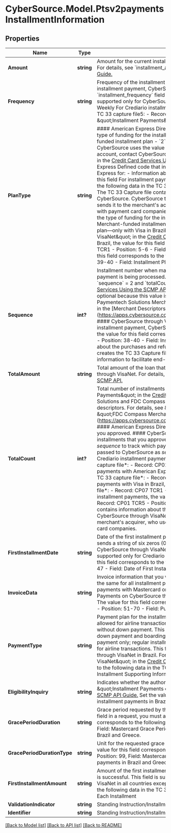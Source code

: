 # CyberSource.Model.Ptsv2paymentsInstallmentInformation
## Properties

Name | Type | Description | Notes
------------ | ------------- | ------------- | -------------
**Amount** | **string** | Amount for the current installment payment.  This field is supported only for CyberSource through VisaNet.  For details, see &#x60;installment_amount&#x60; field description in the [Credit Card Services Using the SCMP API Guide.](https://apps.cybersource.com/library/documentation/dev_guides/CC_Svcs_SCMP_API/html/)  | [optional] 
**Frequency** | **string** | Frequency of the installment payments. When you do not include this field in a request for a Crediario installment payment, CyberSource sends a space character to the processor.  For details, see &#x60;installment_frequency&#x60; field description in the [Credit Card Services Using the SCMP API Guide](https://apps.cybersource.com/library/documentation/dev_guides/CC_Svcs_SCMP_API/html/)  This field is supported only for CyberSource through VisaNet. Possible values: - &#x60;B&#x60;: Biweekly - &#x60;M&#x60;: Monthly - &#x60;W&#x60;: Weekly  For Crediario installment payments, the value for this field corresponds to the following data in the TC 33 capture file5: - Record: CP01 TCR9 - Position: 41 - Field: Installment Frequency  For details, see \&quot;Installment Payments\&quot; in the [Credit Card Services Using the SCMP API Guide](https://apps.cybersource.com/library/documentation/dev_guides/CC_Svcs_SCMP_API/html/)  | [optional] 
**PlanType** | **string** | #### American Express Direct, Cielo, and CyberSource Latin American Processing Flag that indicates the type of funding for the installment plan associated with the payment.  Possible values: - &#x60;1&#x60;: Merchant-funded installment plan - &#x60;2&#x60;: Issuer-funded installment plan If you do not include this field in the request, CyberSource uses the value in your CyberSource account.  To change the value in your CyberSource account, contact CyberSource Customer Service. For details, see &#x60;installment_plan_type&#x60; field description in the [Credit Card Services Using the SCMP API Guide](https://apps.cybersource.com/library/documentation/dev_guides/CC_Svcs_SCMP_API/html/)  #### CyberSource through VisaNet and American Express Defined code that indicates the type of installment plan for this transaction.  Contact American Express for: - Information about the kinds of installment plans that American Express provides - Values for this field  For installment payments with American Express in Brazil, the value for this field corresponds to the following data in the TC 33 capture file*: - Record: CP07 TCR3 - Position: 5-6 - Field: Plan Type  * The TC 33 Capture file contains information about the purchases and refunds that a merchant submits to CyberSource. CyberSource through VisaNet creates the TC 33 Capture file at the end of the day and sends it to the merchant&#39;s acquirer, who uses this information to facilitate end-of-day clearing processing with payment card companies.  #### CyberSource through VisaNet with Visa or Mastercard Flag indicating the type of funding for the installment plan associated with the payment. Possible values: - 1 or 01: Merchant-funded installment plan - 2 or 02: Issuer-funded installment plan - 43: Crediario installment plan—only with Visa in Brazil For details, see \&quot;Installment Payments on CyberSource through VisaNet\&quot; in the [Credit Card Services Using the SCMP API Guide](https://apps.cybersource.com/library/documentation/dev_guides/CC_Svcs_SCMP_API/html/)  For installment payments with Visa in Brazil, the value for this field corresponds to the following data in the TC 33 capture file5: - Record: CP07 TCR1 - Position: 5-6 - Field: Installment Type  For all other kinds of installment payments, the value for this field corresponds to the following data in the TC 33 capture file5: - Record: CP01 TCR5 - Position: 39-40 - Field: Installment Plan Type (Issuer or Merchant)  | [optional] 
**Sequence** | **int?** | Installment number when making payments in installments. Used along with &#x60;totalCount&#x60; to track which payment is being processed.  For example, the second of 5 payments would be passed to CyberSource as &#x60;sequence&#x60; &#x3D; 2 and &#x60;totalCount&#x60; &#x3D; 5.  For details, see \&quot;Installment Payments\&quot; in the [Credit Card Services Using the SCMP API Guide](https://apps.cybersource.com/library/documentation/dev_guides/CC_Svcs_SCMP_API/html/)  #### Chase Paymentech Solutions and FDC Compass This field is optional because this value is required in the merchant descriptors. For details, see \&quot;Chase Paymentech Solutions Merchant Descriptors\&quot; and \&quot;FDC Compass Merchant Descriptors\&quot; in the [Merchant Descriptors Using the SCMP API] (https://apps.cybersource.com/library/documentation/dev_guides/Merchant_Descriptors_SCMP_API/html/)  #### CyberSource through VisaNet When you do not include this field in a request for a Crediario installment payment, CyberSource sends a value of 0 to the processor.  For Crediario installment payments, the value for this field corresponds to the following data in the TC 33 capture file*: - Record: CP01 TCR9 - Position: 38-40 - Field: Installment Payment Number  * The TC 33 Capture file contains information about the purchases and refunds that a merchant submits to CyberSource. CyberSource through VisaNet creates the TC 33 Capture file at the end of the day and sends it to the merchant&#39;s acquirer, who uses this information to facilitate end-of-day clearing processing with payment card companies.  | [optional] 
**TotalAmount** | **string** | Total amount of the loan that is being paid in installments. This field is supported only for CyberSource through VisaNet.  For details, see \&quot;Installment Payments\&quot; in [Credit Card Services Using the SCMP API.](https://apps.cybersource.com/library/documentation/dev_guides/CC_Svcs_SCMP_API/html/)  | [optional] 
**TotalCount** | **int?** | Total number of installments when making payments in installments.  For details, see \&quot;Installment Payments\&quot; in the [Credit Card Services Using the SCMP API Guide.](https://apps.cybersource.com/library/documentation/dev_guides/CC_Svcs_SCMP_API/html/)  #### Chase Paymentech Solutions and FDC Compass This field is optional because this value is required in the merchant descriptors.  For details, see \&quot;Chase Paymentech Solutions Merchant Descriptors\&quot; and \&quot;FDC Compass Merchant Descriptors\&quot; in the [Merchant Descriptors Using the SCMP API.] (https://apps.cybersource.com/library/documentation/dev_guides/Merchant_Descriptors_SCMP_API/html/)  #### American Express Direct, Cielo, and Comercio Latino This value is the total number of installments you approved.  #### CyberSource Latin American Processing in Brazil This value is the total number of installments that you approved. The default is 1.  #### All Other Processors This value is used along with _sequence_ to track which payment is being processed.  For example, the second of 5 payments would be passed to CyberSource as _sequence_ &#x3D; 2 and _totalCount_ &#x3D; 5.  #### CyberSource through VisaNet For Crediario installment payments, the value for this field corresponds to the following data in the TC 33 capture file*: - Record: CP01 TCR9 - Position: 23-25 - Field: Number of Installments  For installment payments with American Express in Brazil, the value for this field corresponds to the following data in the TC 33 capture file*: - Record: CP07 TCR3 - Position: 7-8 - Field: Number of Installments  For installment payments with Visa in Brazil, the value for this field corresponds to the following data in the TC 33 capture file*: - Record: CP07 TCR1 - Position: 7-8 - Field: Number of Installments  For all other kinds of installment payments, the value for this field corresponds to the following data in the TC 33 capture file*: - Record: CP01 TCR5 - Position: 20-22 - Field: Installment Total Count  **Note** The TC 33 Capture file contains information about the purchases and refunds that a merchant submits to CyberSource. CyberSource through VisaNet creates the TC 33 Capture file at the end of the day and sends it to the merchant&#39;s acquirer, who uses this information to facilitate end-of-day clearing processing with payment card companies.  | [optional] 
**FirstInstallmentDate** | **string** | Date of the first installment payment. Format: YYMMDD. When you do not include this field, CyberSource sends a string of six zeros (000000) to the processor. For details, see \&quot;Installment Payments on CyberSource through VisaNet\&quot; in the [Credit Card Services Using the SCMP API Guide.](https://apps.cybersource.com/library/documentation/dev_guides/CC_Svcs_SCMP_API/html/)  This field is supported only for Crediario installment payments in Brazil on CyberSource through VisaNet.  The value for this field corresponds to the following data in the TC 33 capture file: - Record: CP01 TCR9 - Position: 42-47 - Field: Date of First Installment  | [optional] 
**InvoiceData** | **string** | Invoice information that you want to provide to the issuer. This value is similar to a tracking number and is the same for all installment payments for one purchase.  This field is supported only for installment payments with Mastercard on CyberSource through VisaNet in Brazil.  For details, see \&quot;Installment Payments on CyberSource through VisaNet\&quot; in the [Credit Card Services Using the SCMP API Guide.](https://apps.cybersource.com/library/documentation/dev_guides/CC_Svcs_SCMP_API/html/)  The value for this field corresponds to the following data in the TC 33 capture file5: - Record: CP07 TCR4 - Position: 51-70 - Field: Purchase Identification  | [optional] 
**PaymentType** | **string** | Payment plan for the installments.  Possible values: - 0 (default): Regular installment. This value is not allowed for airline transactions. - 1: Installment payment with down payment. - 2: Installment payment without down payment. This value is supported only for airline transactions. - 3: Installment payment; down payment and boarding fee will follow. This value is supported only for airline transactions. - 4: Down payment only; regular installment payment will follow. - 5: Boarding fee only. This value is supported only for airline transactions.  This field is supported only for installment payments with Visa on CyberSource through VisaNet in Brazil.  For details, see \&quot;Installment Payments on CyberSource through VisaNet\&quot; in the [Credit Card Services Using the SCMP API Guide.](https://apps.cybersource.com/library/documentation/dev_guides/CC_Svcs_SCMP_API/html/)  The value for this field corresponds to the following data in the TC 33 capture file5: - Record: CP07 TCR1 - Position: 9 - Field: Merchant Installment Supporting Information  | [optional] 
**EligibilityInquiry** | **string** | Indicates whether the authorization request is a Crediario eligibility inquiry.  For details, see \&quot;Installment Payments on CyberSource through VisaNet\&quot; in the [Credit Card Services Using the SCMP API Guide.](https://apps.cybersource.com/library/documentation/dev_guides/CC_Svcs_SCMP_API/html/)  Set the value for this field to &#x60;Crediario&#x60;.  This field is supported only for Crediario installment payments in Brazil on CyberSource through VisaNet.  | [optional] 
**GracePeriodDuration** | **string** | Grace period requested by the customer before the first installment payment is due.  When you include this field in a request, you must also include the grace period duration type field.  The value for this field corresponds to the following data in the TC 33 capture file3: Record: CP01 TCR5, Position: 100-101, Field: Mastercard Grace Period Details.  This field is supported only for Mastercard installment payments in Brazil and Greece.  | [optional] 
**GracePeriodDurationType** | **string** | Unit for the requested grace period duration.  Possible values: - &#x60;D&#x60;: Days - &#x60;W&#x60;: Weeks - &#x60;M&#x60;: Months  The value for this field corresponds to the following data in the TC 33 capture file3: Record: CP01 TCR5, Position: 99, Field: Mastercard Grace Period Details  This field is supported only for Mastercard installment payments in Brazil and Greece on CyberSource through VisaNet.  | [optional] 
**FirstInstallmentAmount** | **string** | Amount of the first installment payment. The issuer provides this value when the first installment payment is successful. This field is supported for Mastercard installment payments on CyberSource through VisaNet in all countries except Brazil,Croatia, Georgia, and Greece. The value for this field corresponds to the following data in the TC 33 capture file: - Record: CP01 TCR5 - Position: 23-34 - Field: Amount of Each Installment  | [optional] 
**ValidationIndicator** | **string** | Standing Instruction/Installment validation indicator. - &#39;1&#39;: Prevalidated - &#39;2&#39;: Not Validated  | [optional] 
**Identifier** | **string** | Standing Instruction/Installment identifier.  | [optional] 

[[Back to Model list]](../README.md#documentation-for-models) [[Back to API list]](../README.md#documentation-for-api-endpoints) [[Back to README]](../README.md)

